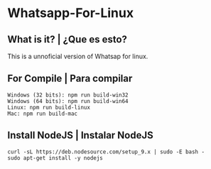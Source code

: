 # Whatsapp-For-Linux

## What is it? | ¿Que es esto?
This is a unnoficial version of Whatsap for linux.

## For Compile | Para compilar
    Windows (32 bits): npm run build-win32
    Windows (64 bits): npm run build-win64
    Linux: npm run build-linux
    Mac: npm run build-mac

## Install NodeJS | Instalar NodeJS

    curl -sL https://deb.nodesource.com/setup_9.x | sudo -E bash -
    sudo apt-get install -y nodejs
